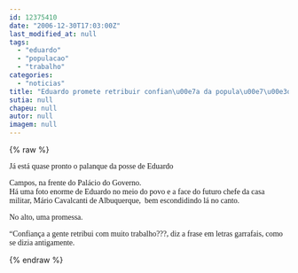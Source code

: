 ```yaml
---
id: 12375410
date: "2006-12-30T17:03:00Z"
last_modified_at: null
tags:
  - "eduardo"
  - "populacao"
  - "trabalho"
categories:
  - "noticias"
title: "Eduardo promete retribuir confian\u00e7a da popula\u00e7\u00e3o com muito trabalho"
sutia: null
chapeu: null
autor: null
imagem: null
---
```

{% raw %}
<p><P><FONT face=Verdana>Já está quase pronto o palanque da posse de Eduardo</p>
<p> Campos, na frente do Palácio do Governo.<BR>Há uma foto enorme de Eduardo no meio do povo e a face do futuro chefe da casa militar, Mário Cavalcanti de Albuquerque, &nbsp;bem escondidindo lá no canto.</FONT></P><FONT face=Verdana></p>
<p><P>No alto, uma promessa.</P></p>
<p><P>“Confiança a gente retribui com muito trabalho???, diz a frase em letras garrafais, como se dizia antigamente.</FONT></P> </p>
{% endraw %}